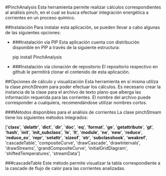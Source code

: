 #PinchAnalysis
Esta herramienta permite realizar cálculos correspondientes al análisis pinch,
en el cual se busca efectuar integración energética a corrientes en un proceso
químico.

##Instalación
Para instalar esta aplicación, se pueden llevar a cabo algunas de las siguientes
opciones:

- ###Instalación vía PIP
  Esta aplicación cuenta con distribución disponible en PIP a través de la
  siguiente estructura:
  
  pip install PinchAnalysis
  
- ###Instalación vía clonación de repositorio
  El repositorio respectivo en github le permitirá clonar el contenido de esta
  aplicación.
  
##Opciones de cálculo y visualización
Esta herramienta en sí misma utiliza la clase *pinchStream* para poder efectuar
los cálculos. Es necesario crear la instancia de la clase para el archivo de
texto plano que alberga las información requerida para las corrientes. El nombre
del archivo puede corresponder a cualquiera, recomendándose utilizar nombres
cortos.

###Métodos disponibles para el análisis de corrientes
La clase pinchStream tiene los siguientes métodos integrados:

['__class__', '__delattr__', '__dict__', '__dir__', '__doc__', '__eq__',
'__format__', '__ge__', '__getattribute__', '__gt__', '__hash__', '__init__',
'__init_subclass__', '__le__', '__lt__', '__module__', '__ne__', '__new__',
'__reduce__', '__reduce_ex__', '__repr__', '__setattr__', '__sizeof__',
'__str__', '__subclasshook__', '__weakref__', 'cascadeTable', 'compositeCurve',
'drawCascade', 'drawIntervals', 'drawStreams', 'grandCompositeCurve',
'initialGridDiagram', 'shiftedTemperatures', 'streamData']

###cascadeTable
Este método permite visualizar la tabla correspondiente a la cascade de flujo de
calor para las corrientes analizadas.
